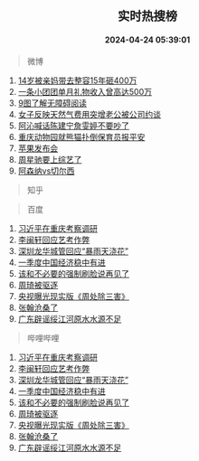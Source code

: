 <div align="center"><h2>实时热搜榜</h2><h4>2024-04-24 05:39:01</h4></div>

> 微博  

1. [14岁被亲妈带去整容15年砸400万](https://s.weibo.com/weibo?q=%2314%E5%B2%81%E8%A2%AB%E4%BA%B2%E5%A6%88%E5%B8%A6%E5%8E%BB%E6%95%B4%E5%AE%B915%E5%B9%B4%E7%A0%B8400%E4%B8%87%23&t=31&band_rank=1&Refer=top)<br />
2. [一条小团团单月礼物收入曾高达500万](https://s.weibo.com/weibo?q=%23%E4%B8%80%E6%9D%A1%E5%B0%8F%E5%9B%A2%E5%9B%A2%E5%8D%95%E6%9C%88%E7%A4%BC%E7%89%A9%E6%94%B6%E5%85%A5%E6%9B%BE%E9%AB%98%E8%BE%BE500%E4%B8%87%23&t=31&band_rank=2&Refer=top)<br />
3. [9图了解无障碍阅读](https://s.weibo.com/weibo?q=%239%E5%9B%BE%E4%BA%86%E8%A7%A3%E6%97%A0%E9%9A%9C%E7%A2%8D%E9%98%85%E8%AF%BB%23&t=31&band_rank=3&Refer=top)<br />
4. [女子反映天然气费用突增老公被公司约谈](https://s.weibo.com/weibo?q=%23%E5%A5%B3%E5%AD%90%E5%8F%8D%E6%98%A0%E5%A4%A9%E7%84%B6%E6%B0%94%E8%B4%B9%E7%94%A8%E7%AA%81%E5%A2%9E%E8%80%81%E5%85%AC%E8%A2%AB%E5%85%AC%E5%8F%B8%E7%BA%A6%E8%B0%88%23&t=31&band_rank=4&Refer=top)<br />
5. [阿沁喊话陈建宁詹雯婷不要吵了](https://s.weibo.com/weibo?q=%23%E9%98%BF%E6%B2%81%E5%96%8A%E8%AF%9D%E9%99%88%E5%BB%BA%E5%AE%81%E8%A9%B9%E9%9B%AF%E5%A9%B7%E4%B8%8D%E8%A6%81%E5%90%B5%E4%BA%86%23&t=31&band_rank=5&Refer=top)<br />
6. [重庆动物园就熊猫扑倒保育员报平安](https://s.weibo.com/weibo?q=%23%E9%87%8D%E5%BA%86%E5%8A%A8%E7%89%A9%E5%9B%AD%E5%B0%B1%E7%86%8A%E7%8C%AB%E6%89%91%E5%80%92%E4%BF%9D%E8%82%B2%E5%91%98%E6%8A%A5%E5%B9%B3%E5%AE%89%23&t=31&band_rank=6&Refer=top)<br />
7. [苹果发布会](https://s.weibo.com/weibo?q=%23%E8%8B%B9%E6%9E%9C%E5%8F%91%E5%B8%83%E4%BC%9A%23&t=31&band_rank=7&Refer=top)<br />
8. [周星驰要上综艺了](https://s.weibo.com/weibo?q=%23%E5%91%A8%E6%98%9F%E9%A9%B0%E8%A6%81%E4%B8%8A%E7%BB%BC%E8%89%BA%E4%BA%86%23&t=31&band_rank=8&Refer=top)<br />
9. [阿森纳vs切尔西](https://s.weibo.com/weibo?q=%23%E9%98%BF%E6%A3%AE%E7%BA%B3vs%E5%88%87%E5%B0%94%E8%A5%BF%23&t=31&band_rank=9&Refer=top)<br />

> 知乎  


> 百度  

1. [习近平在重庆考察调研](https://www.baidu.com/s?wd=%E4%B9%A0%E8%BF%91%E5%B9%B3%E5%9C%A8%E9%87%8D%E5%BA%86%E8%80%83%E5%AF%9F%E8%B0%83%E7%A0%94&sa=fyb_news&rsv_dl=fyb_news)<br />
2. [李闽轩回应艺考作弊](https://www.baidu.com/s?wd=%E6%9D%8E%E9%97%BD%E8%BD%A9%E5%9B%9E%E5%BA%94%E8%89%BA%E8%80%83%E4%BD%9C%E5%BC%8A&sa=fyb_news&rsv_dl=fyb_news)<br />
3. [深圳龙华城管回应“暴雨天浇花”](https://www.baidu.com/s?wd=%E6%B7%B1%E5%9C%B3%E9%BE%99%E5%8D%8E%E5%9F%8E%E7%AE%A1%E5%9B%9E%E5%BA%94%E2%80%9C%E6%9A%B4%E9%9B%A8%E5%A4%A9%E6%B5%87%E8%8A%B1%E2%80%9D&sa=fyb_news&rsv_dl=fyb_news)<br />
4. [一季度中国经济稳中有进](https://www.baidu.com/s?wd=%E4%B8%80%E5%AD%A3%E5%BA%A6%E4%B8%AD%E5%9B%BD%E7%BB%8F%E6%B5%8E%E7%A8%B3%E4%B8%AD%E6%9C%89%E8%BF%9B&sa=fyb_news&rsv_dl=fyb_news)<br />
5. [该和不必要的强制刷脸说再见了](https://www.baidu.com/s?wd=%E8%AF%A5%E5%92%8C%E4%B8%8D%E5%BF%85%E8%A6%81%E7%9A%84%E5%BC%BA%E5%88%B6%E5%88%B7%E8%84%B8%E8%AF%B4%E5%86%8D%E8%A7%81%E4%BA%86&sa=fyb_news&rsv_dl=fyb_news)<br />
6. [周琦被驱逐](https://www.baidu.com/s?wd=%E5%91%A8%E7%90%A6%E8%A2%AB%E9%A9%B1%E9%80%90&sa=fyb_news&rsv_dl=fyb_news)<br />
7. [央视曝光现实版《周处除三害》](https://www.baidu.com/s?wd=%E5%A4%AE%E8%A7%86%E6%9B%9D%E5%85%89%E7%8E%B0%E5%AE%9E%E7%89%88%E3%80%8A%E5%91%A8%E5%A4%84%E9%99%A4%E4%B8%89%E5%AE%B3%E3%80%8B&sa=fyb_news&rsv_dl=fyb_news)<br />
8. [张翰沧桑了](https://www.baidu.com/s?wd=%E5%BC%A0%E7%BF%B0%E6%B2%A7%E6%A1%91%E4%BA%86&sa=fyb_news&rsv_dl=fyb_news)<br />
9. [广东辟谣绥江河原水水源不足](https://www.baidu.com/s?wd=%E5%B9%BF%E4%B8%9C%E8%BE%9F%E8%B0%A3%E7%BB%A5%E6%B1%9F%E6%B2%B3%E5%8E%9F%E6%B0%B4%E6%B0%B4%E6%BA%90%E4%B8%8D%E8%B6%B3&sa=fyb_news&rsv_dl=fyb_news)<br />

> 哔哩哔哩  

1. [习近平在重庆考察调研](https://www.baidu.com/s?wd=%E4%B9%A0%E8%BF%91%E5%B9%B3%E5%9C%A8%E9%87%8D%E5%BA%86%E8%80%83%E5%AF%9F%E8%B0%83%E7%A0%94&sa=fyb_news&rsv_dl=fyb_news)<br />
2. [李闽轩回应艺考作弊](https://www.baidu.com/s?wd=%E6%9D%8E%E9%97%BD%E8%BD%A9%E5%9B%9E%E5%BA%94%E8%89%BA%E8%80%83%E4%BD%9C%E5%BC%8A&sa=fyb_news&rsv_dl=fyb_news)<br />
3. [深圳龙华城管回应“暴雨天浇花”](https://www.baidu.com/s?wd=%E6%B7%B1%E5%9C%B3%E9%BE%99%E5%8D%8E%E5%9F%8E%E7%AE%A1%E5%9B%9E%E5%BA%94%E2%80%9C%E6%9A%B4%E9%9B%A8%E5%A4%A9%E6%B5%87%E8%8A%B1%E2%80%9D&sa=fyb_news&rsv_dl=fyb_news)<br />
4. [一季度中国经济稳中有进](https://www.baidu.com/s?wd=%E4%B8%80%E5%AD%A3%E5%BA%A6%E4%B8%AD%E5%9B%BD%E7%BB%8F%E6%B5%8E%E7%A8%B3%E4%B8%AD%E6%9C%89%E8%BF%9B&sa=fyb_news&rsv_dl=fyb_news)<br />
5. [该和不必要的强制刷脸说再见了](https://www.baidu.com/s?wd=%E8%AF%A5%E5%92%8C%E4%B8%8D%E5%BF%85%E8%A6%81%E7%9A%84%E5%BC%BA%E5%88%B6%E5%88%B7%E8%84%B8%E8%AF%B4%E5%86%8D%E8%A7%81%E4%BA%86&sa=fyb_news&rsv_dl=fyb_news)<br />
6. [周琦被驱逐](https://www.baidu.com/s?wd=%E5%91%A8%E7%90%A6%E8%A2%AB%E9%A9%B1%E9%80%90&sa=fyb_news&rsv_dl=fyb_news)<br />
7. [央视曝光现实版《周处除三害》](https://www.baidu.com/s?wd=%E5%A4%AE%E8%A7%86%E6%9B%9D%E5%85%89%E7%8E%B0%E5%AE%9E%E7%89%88%E3%80%8A%E5%91%A8%E5%A4%84%E9%99%A4%E4%B8%89%E5%AE%B3%E3%80%8B&sa=fyb_news&rsv_dl=fyb_news)<br />
8. [张翰沧桑了](https://www.baidu.com/s?wd=%E5%BC%A0%E7%BF%B0%E6%B2%A7%E6%A1%91%E4%BA%86&sa=fyb_news&rsv_dl=fyb_news)<br />
9. [广东辟谣绥江河原水水源不足](https://www.baidu.com/s?wd=%E5%B9%BF%E4%B8%9C%E8%BE%9F%E8%B0%A3%E7%BB%A5%E6%B1%9F%E6%B2%B3%E5%8E%9F%E6%B0%B4%E6%B0%B4%E6%BA%90%E4%B8%8D%E8%B6%B3&sa=fyb_news&rsv_dl=fyb_news)<br />
